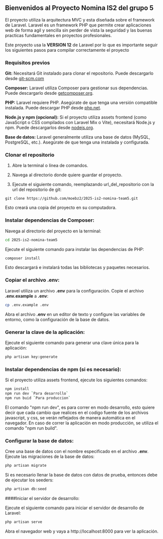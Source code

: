 ## Bienvenidos al Proyecto Nomina IS2 del grupo 5
El proyecto utiliza la arquitectura MVC y esta diseñada sobre el framework de Laravel. Laravel es un framework PHP que permite crear aplicaciones web de forma agil y sencilla sin perder de vista la seguridad y las buenas practicas fundamentales en proyectos profesionales. 

Este proyecto usa la **VERSION 12** de Laravel por lo que es importante seguir los siguientes pasos para compilar correctamente el proyecto

### Requisitos previos

**Git:** Necesitará Git instalado para clonar el repositorio. Puede descargarlo desde [git-scm.com](http://git-scm.com "GIT")

**Composer:** Laravel utiliza Composer para gestionar sus dependencias. Puede descargarlo desde [getcomposer.org](https://getcomposer.org).

**PHP:** Laravel requiere PHP. Asegúrate de que tenga una versión compatible instalada. Puede descargar PHP desde [php.net](https://php.net).

**Node.js y npm (opcional):** Si el proyecto utiliza assets frontend (como JavaScript o CSS compilados con Laravel Mix o Vite), necesitará Node.js y npm. Puede descargarlos desde [nodejs.org](https://node.org).

**Base de datos:** Laravel generalmente utiliza una base de datos (MySQL, PostgreSQL, etc.). Asegúrate de que tenga una instalada y configurada.

### Clonar el repositorio

1. Abre la terminal o línea de comandos.

2. Navega al directorio donde quiere guardar el proyecto.

3. Ejecute el siguiente comando, reemplazando url_del_repositorio con la url del repositorio de git:


```
git clone https://github.com/moebz2/2025-is2-nomina-team5.git
```

Esto creará una copia del proyecto en su computadora.

### Instalar dependencias de Composer:

Navega al directorio del proyecto en la terminal:

``` bash
cd 2025-is2-nomina-team5
```

Ejecute el siguiente comando para instalar las dependencias de PHP:

```bash
composer install
```

Esto descargará e instalará todas las bibliotecas y paquetes necesarios.

### Copiar el archivo .env:

Laravel utiliza un archivo **.env** para la configuración. Copie el archivo **.env.example** a  **.env**:


```bash
cp .env.example .env
```

Abra el archivo **.env** en un editor de texto y configure las variables de entorno, como la configuración de la base de datos.

### Generar la clave de la aplicación:

Ejecute el siguiente comando para generar una clave única para la aplicación:


```bash
php artisan key:generate
```

### Instalar dependencias de npm (si es necesario):

Si el proyecto utiliza assets frontend, ejecute los siguientes comandos:

```bash
npm install
npm run dev `Para desarrollo`
npm run buid `Para produccion`
```

El comando "npm run dev", es para correr en modo desarrollo, esto quiere decir que cada cambio que realices en el codigo fuente de los archivos javascript, y css, se verán reflejados de manera automática en el navegador. En caso de correr la aplicación en modo producción, se utiliza el comando "npm run build".

### Configurar la base de datos:

Cree una base de datos con el nombre especificado en el archivo **.env**.
Ejecute las migraciones de la base de datos:

```bash
php artisan migrate
```

Si es necesario llenar la base de datos con datos de prueba, entonces debe de ejecutar los seeders:

``` bash
php artisan db:seed
```

####Iniciar el servidor de desarrollo:

Ejecute el siguiente comando para iniciar el servidor de desarrollo de Laravel:

```bash
php artisan serve
```

Abra el navegador web y vaya a http://localhost:8000 para ver la aplicación.
